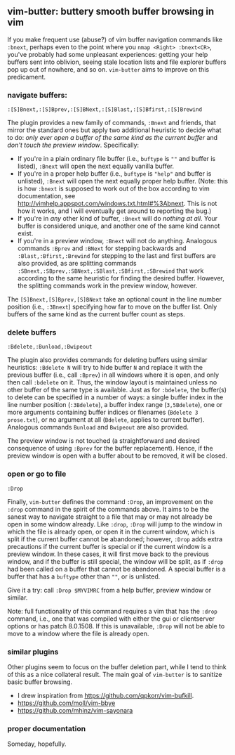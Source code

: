 ## vim-butter: buttery smooth buffer browsing in vim

If you make frequent use (abuse?) of vim buffer navigation commands like `:bnext`,
perhaps even to the point where you `nmap <Right> :bnext<CR>`, you've probably had some
unpleasant experiences: getting your help buffers sent into oblivion, seeing stale
location lists and file explorer buffers pop up out of nowhere, and so on. `vim-butter`
aims to improve on this predicament.

### navigate buffers:
`:[S]Bnext,:[S]Bprev,:[S]BNext,:[S]Blast,:[S]Bfirst,:[S]Brewind`

The plugin provides a new family of commands, `:Bnext` and friends, that mirror the
standard ones but apply two additional heuristic to decide what to do: _only ever open
a buffer of the same kind as the current buffer_ and _don't touch the preview window_.
Specifically:
* If you're in a plain ordinary file buffer (i.e., `buftype` is `""` and buffer is
  listed), `:Bnext` will open the next equally vanilla buffer.
* If you're in a proper help buffer (i.e., `buftype` is `"help"` and  buffer is
  unlisted), `:Bnext` will open the next equally proper help buffer. (Note: this is how
  `:bnext` is supposed to work out of the box according to vim documentation, see
  http://vimhelp.appspot.com/windows.txt.html#%3Abnext. This is not how it works, and
  I will eventually get around to reporting the bug.)
* If you're in _any_ other kind of buffer, `:Bnext` will do _nothing at all_. Your
  buffer is considered unique, and another one of the same kind cannot exist.
* If you're in a preview window, `:Bnext` will not do anything.
Analogous commands `:Bprev` and `:BNext` for stepping backwards and
`:Blast,:Bfirst,:Brewind` for stepping to the last and first buffers are also provided,
as are splitting commands `:SBnext,:SBprev,:SBNext,:SBlast,:SBfirst,:SBrewind` that work
according to the same heuristic for finding the desired buffer. However, the splitting
commands work in the preview window, however.

The `[S]Bnext,[S]Bprev,[S]BNext` take an optional count in the line number position
(i.e., `:3Bnext`) specifying how far to move on the buffer list. Only buffers of the
same kind as the current buffer count as steps.

### delete buffers
`:Bdelete,:Bunload,:Bwipeout`

The plugin also provides commands for deleting buffers using similar heuristics:
`:Bdelete N` will try to hide buffer `N` and replace it with the previous buffer (i.e.,
call `:Bprev`) in all windows where it is open, and only then call `:bdelete` on it.
Thus, the window layout is maintained unless no other buffer of the same type is
available. Just as for `:bdelete`, the buffer(s) to delete can be specified in a number
of ways: a single buffer index in the line number position (`:3Bdelete`), a buffer index
range (`3,5Bdelete`), one or more arguments containing buffer indices or filenames
(`Bdelete 3 prose.txt`), or no argument at all (`Bdelete`, applies to current buffer).
Analogous commands `Bunload` and `Bwipeout` are also provided.

The preview window is not touched (a straightforward and desired consequence of using
`:Bprev` for the buffer replacement). Hence, if the preview window is open with a buffer
about to be removed, it will be closed.

### open or go to file
`:Drop`

Finally, `vim-butter` defines the command `:Drop`, an improvement on the `:drop` command
in the spirit of the commands above. It aims to be the sanest way to navigate straight
to a file that may or may not already be open in some window already. Like `:drop`,
`:Drop` will jump to the window in which the file is already open, or open it in the
current window, which is split if the current buffer cannot be abandoned; however,
`:Drop` adds extra precautions if the current buffer is special or if the current window
is a preview window. In these cases, it will first move back to the previous window, and
if the buffer is still special, the window will be split, as if `:drop` had been called
on a buffer that cannot be abandoned. A special buffer is a buffer that has a `buftype`
other than `""`, or is unlisted.

Give it a try: call `:Drop $MYVIMRC` from a help buffer, preview window or similar.

Note: full functionality of this command requires a vim that has the `:drop` command,
i.e., one that was compiled with either the gui or clientserver options or has patch
8.0.1508. If this is unavailable, `:Drop` will not be able to move to a window where the
file is already open.

### similar plugins

Other plugins seem to focus on the buffer deletion part, while I tend to think of this
as a nice collateral result. The main goal of `vim-butter` is to sanitize basic buffer
browsing.

* I drew inspiration from https://github.com/qpkorr/vim-bufkill.
* https://github.com/moll/vim-bbye
* https://github.com/mhinz/vim-sayonara

### proper documentation

Someday, hopefully.
